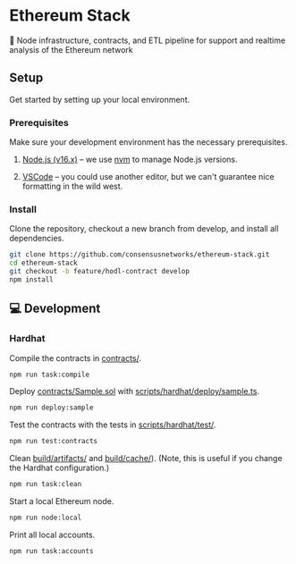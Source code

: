 # Ethereum Stack

💎 Node infrastructure, contracts, and ETL pipeline for support and realtime analysis of the Ethereum network

## Setup

Get started by setting up your local environment.

### Prerequisites

Make sure your development environment has the necessary prerequisites.

1. [Node.js (v16.x)](https://nodejs.org/en/download/) – we use [nvm](https://github.com/nvm-sh/nvm) to manage Node.js versions.

2. [VSCode](https://code.visualstudio.com/) – you could use another editor, but we can't guarantee nice formatting in the wild west.

### Install

Clone the repository, checkout a new branch from develop, and install all dependencies.

```zsh
git clone https://github.com/consensusnetworks/ethereum-stack.git
cd ethereum-stack
git checkout -b feature/hodl-contract develop
npm install
```

## 💻 Development

### Hardhat

Compile the contracts in [contracts/](contracts/).

```zsh
npm run task:compile
```

Deploy [contracts/Sample.sol](contracts/Sample.sol) with [scripts/hardhat/deploy/sample.ts](scripts/hardhat/deploy/sample.ts).

```zsh
npm run deploy:sample
```

Test the contracts with the tests in [scripts/hardhat/test/](scripts/hardhat/test/).

```zsh
npm run test:contracts
```

Clean [build/artifacts/](build/artifacts/) and [build/cache/](build/cache/)). (Note, this is useful if you change the Hardhat configuration.)

```zsh
npm run task:clean
```

Start a local Ethereum node.

```zsh
npm run node:local
```

Print all local accounts.

```zsh
npm run task:accounts
```